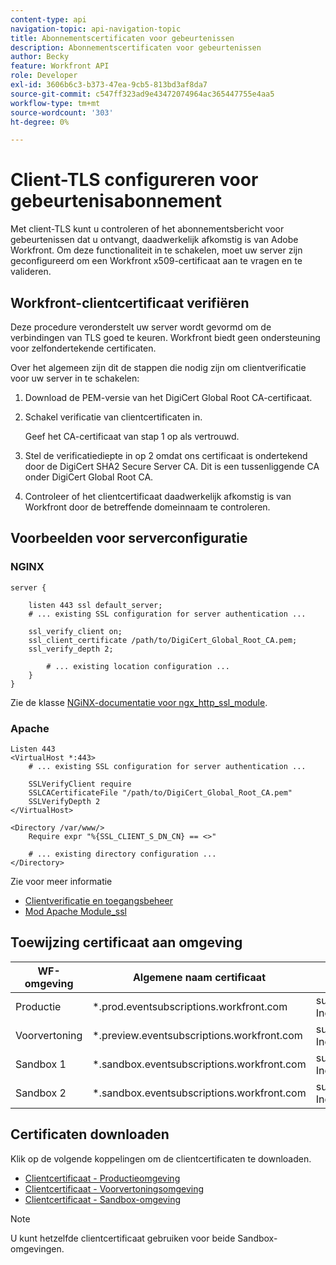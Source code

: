 ```yaml
---
content-type: api
navigation-topic: api-navigation-topic
title: Abonnementscertificaten voor gebeurtenissen
description: Abonnementscertificaten voor gebeurtenissen
author: Becky
feature: Workfront API
role: Developer
exl-id: 3606b6c3-b373-47ea-9cb5-813bd3af8da7
source-git-commit: c547ff323ad9e43472074964ac365447755e4aa5
workflow-type: tm+mt
source-wordcount: '303'
ht-degree: 0%

---
```


# Client-TLS configureren voor gebeurtenisabonnement

<!--Configuring Client TLS for Event Subscription
Steps to Verify Workfront's Client Certificate
Examples for Server configuration
NGINX
Apache
Certificate to Environment Mapping
Certificates
Production
Preview
Sandbox 1
Sandbox 2
-->

Met client-TLS kunt u controleren of het abonnementsbericht voor gebeurtenissen dat u ontvangt, daadwerkelijk afkomstig is van Adobe Workfront. Om deze functionaliteit in te schakelen, moet uw server zijn geconfigureerd om een Workfront x509-certificaat aan te vragen en te valideren.


## Workfront-clientcertificaat verifiëren

Deze procedure veronderstelt uw server wordt gevormd om de verbindingen van TLS goed te keuren. Workfront biedt geen ondersteuning voor zelfondertekende certificaten.

Over het algemeen zijn dit de stappen die nodig zijn om clientverificatie voor uw server in te schakelen:

1. Download de PEM-versie van het DigiCert Global Root CA-certificaat.
1. Schakel verificatie van clientcertificaten in.

   Geef het CA-certificaat van stap 1 op als vertrouwd.

1. Stel de verificatiediepte in op 2 omdat ons certificaat is ondertekend door de DigiCert SHA2 Secure Server CA. Dit is een tussenliggende CA onder DigiCert Global Root CA.
1. Controleer of het clientcertificaat daadwerkelijk afkomstig is van Workfront door de betreffende domeinnaam te controleren.

## Voorbeelden voor serverconfiguratie

### NGINX

```
server {

    listen 443 ssl default_server;
    # ... existing SSL configuration for server authentication ...

    ssl_verify_client on;
    ssl_client_certificate /path/to/DigiCert_Global_Root_CA.pem;
    ssl_verify_depth 2;

        # ... existing location configuration ...
    }
}
```

Zie de klasse [NGiNX-documentatie voor ngx_http_ssl_module](https://nginx.org/en/docs/http/ngx_http_ssl_module.html).

### Apache

```
Listen 443
<VirtualHost *:443>
    # ... existing SSL configuration for server authentication ...

    SSLVerifyClient require
    SSLCACertificateFile "/path/to/DigiCert_Global_Root_CA.pem"
    SSLVerifyDepth 2
</VirtualHost>

<Directory /var/www/>
    Require expr "%{SSL_CLIENT_S_DN_CN} == <>"

    # ... existing directory configuration ...
</Directory>
```

Zie voor meer informatie

* [Clientverificatie en toegangsbeheer](https://httpd.apache.org/docs/2.4/ssl/ssl_howto.html#accesscontrol)
* [Mod Apache Module_ssl](https://httpd.apache.org/docs/2.4/mod/mod_ssl.html)
 

## Toewijzing certificaat aan omgeving

| WF-omgeving | Algemene naam certificaat | Certificaatonderwerp (DN) |
| -- | -- | -- |
| Productie | *.prod.eventsubscriptions.workfront.com | subject= /C=US/ST=Utah/L=Lehi/O=Workfront, Inc./CN=*.prod.eventsubscriptions.workfront.com |
| Voorvertoning | *.preview.eventsubscriptions.workfront.com | subject= /C=US/ST=Utah/L=Lehi/O=Workfront, Inc./CN=*.preview.eventsubscriptions.workfront.com |
| Sandbox 1 | *.sandbox.eventsubscriptions.workfront.com | subject= /C=US/ST=Utah/L=Lehi/O=Workfront, Inc./CN=*.sandbox.eventsubscriptions.workfront.com |
| Sandbox 2 | *.sandbox.eventsubscriptions.workfront.com | subject= /C=US/ST=Utah/L=Lehi/O=Workfront, Inc./CN=*.sandbox.eventsubscriptions.workfront.com |

## Certificaten downloaden

Klik op de volgende koppelingen om de clientcertificaten te downloaden.

* [Clientcertificaat - Productieomgeving](assets/event_subscription_nov_2023_production.crt)
* [Clientcertificaat - Voorvertoningsomgeving](assets/event_subscription_nov_2023_preview.crt)
* [Clientcertificaat - Sandbox-omgeving](assets/event_subscription_nov_2023_sandboxes.crt)

>[!NOTE]
>
>U kunt hetzelfde clientcertificaat gebruiken voor beide Sandbox-omgevingen.
